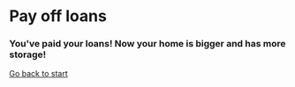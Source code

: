 # Pay off loans
### You've paid your loans! Now your home is bigger and has more storage!

[Go back to start](animal/door1.md)
